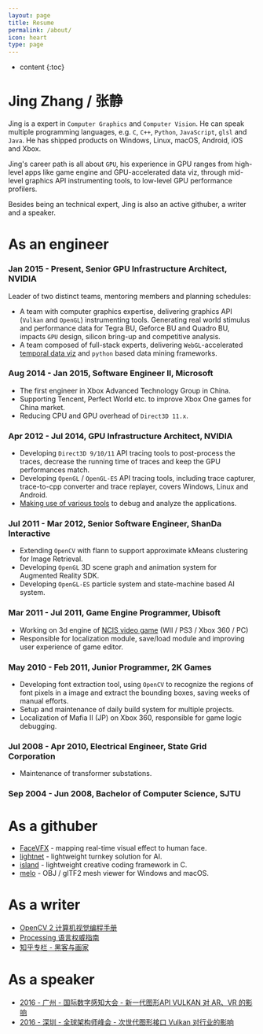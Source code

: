 ```yaml
---
layout: page
title: Resume
permalink: /about/
icon: heart
type: page
---
```


* content
{:toc}

# Jing Zhang / 张静

Jing is a expert in `Computer Graphics` and `Computer Vision`. He can speak multiple programming languages, e.g. `C`, `C++`, `Python`, `JavaScript`, `glsl` and `Java`. He has shipped products on Windows, Linux, macOS, Android, iOS and Xbox.

Jing's career path is all about `GPU`, his experience in GPU ranges from high-level apps like game engine and GPU-accelerated data viz, through mid-level graphics API instrumenting tools, to low-level GPU performance profilers.

Besides being an technical expert, Jing is also an active githuber, a writer and a speaker.

# As an engineer
### Jan 2015 - Present, Senior GPU Infrastructure Architect, NVIDIA

Leader of two distinct teams, mentoring members and planning schedules:

- A team with computer graphics expertise, delivering graphics API (`Vulkan` and `OpenGL`) instrumenting tools. Generating real world stimulus and performance data for Tegra BU, Geforce BU and Quadro BU, impacts `GPU` design, silicon bring-up and competitive analysis.
- A team composed of full-stack experts, delivering `WebGL`-accelerated [temporal data viz](https://www.nvidia.com/content/dam/en-zz/Solutions/geforce/news/geforce-rtx-gtx-dxr/geforce-rtx-gtx-dxr-one-metro-exodus-frame.png) and `python` based data mining frameworks.

### Aug 2014 - Jan 2015, Software Engineer II, Microsoft

- The first engineer in Xbox Advanced Technology Group in China.
- Supporting Tencent, Perfect World etc. to improve Xbox One games for China market.
- Reducing CPU and GPU overhead of `Direct3D 11.x`.

### Apr 2012 - Jul 2014, GPU Infrastructure Architect, NVIDIA

- Developing `Direct3D 9/10/11` API tracing tools to post-process the traces, decrease the running time of traces and keep the GPU performances match.
- Developing `OpenGL` / `OpenGL-ES` API tracing tools, including trace capturer, trace-to-cpp converter and trace replayer, covers Windows, Linux and Android.
- [Making use of various tools](https://github.com/vinjn/vinjn.github.io/blob/master/_posts/2013-07-07-graphics-debugging-tools-overview.md) to debug and analyze the applications.

### Jul 2011 - Mar 2012, Senior Software Engineer, ShanDa Interactive

- Extending `OpenCV` with flann to support approximate kMeans clustering for Image Retrieval.
- Developing `OpenGL` 3D scene graph and animation system for Augmented Reality SDK.
- Developing `OpenGL-ES` particle system and state-machine based AI system.

### Mar 2011 - Jul 2011, Game Engine Programmer, Ubisoft

- Working on 3d engine of [NCIS video game](http://www.mobygames.com/developer/sheet/view/by_genre/developerId,532850/) (WII / PS3 / Xbox 360 / PC)
- Responsible for localization module, save/load module and improving user experience of game editor.

### May 2010 - Feb 2011, Junior Programmer, 2K Games

- Developing font extraction tool, using `OpenCV` to recognize the regions of font pixels in a image and extract the bounding boxes, saving weeks of manual efforts.
- Setup and maintenance of daily build system for multiple projects.
- Localization of Mafia II (JP) on Xbox 360, responsible for game logic debugging.

### Jul 2008 - Apr 2010, Electrical Engineer, State Grid Corporation

- Maintenance of transformer substations.

### Sep 2004 - Jun 2008, Bachelor of Computer Science, SJTU

# As a githuber

- [FaceVFX](https://github.com/jing-interactive/FaceVFX) - mapping real-time visual effect to human face.
- [lightnet](https://github.com/jing-vision/lightnet) - lightweight turnkey solution for AI.
- [island](https://github.com/island-org/island) - lightweight creative coding framework in C.
- [melo](https://github.com/jing-interactive/melo) - OBJ / glTF2 mesh viewer for Windows and macOS.

# As a writer

- [OpenCV 2 计算机视觉编程手册](http://www.amazon.cn/OpenCV2%E8%AE%A1%E7%AE%97%E6%9C%BA%E8%A7%86%E8%A7%89%E7%BC%96%E7%A8%8B%E6%89%8B%E5%86%8C-Robert-Laganiere%E8%91%97-%E5%BC%A0%E9%9D%99/dp/B00DO9TC6C/)
- [Processing 语言权威指南](http://www.amazon.cn/Processing%E8%AF%AD%E8%A8%80%E6%9D%83%E5%A8%81%E6%8C%87%E5%8D%97-%E7%91%9E%E6%96%AF/dp/B00FEMKN7Y/)
- [知乎专栏 - 黑客与画家](https://zhuanlan.zhihu.com/hacker-and-painter)

# As a speaker

- [2016 - 广州 - 国际数字感知大会 - 新一代图形API VULKAN 对 AR、VR 的影响](http://www.vinjn.com/slides/arvr-api-talk/index.html#/)
- [2016 - 深圳 - 全球架构师峰会 - 次世代图形接口 Vulkan 对行业的影响](http://www.vinjn.com/slides/vulkan-arch-summit/index.html#/)
